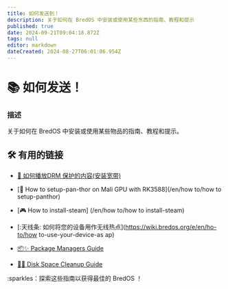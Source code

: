 ```yaml
---
title: 如何发送到！
description: 关于如何在 BredOS 中安装或使用某些东西的指南、教程和提示
published: true
date: 2024-09-21T09:04:18.872Z
tags: null
editor: markdown
dateCreated: 2024-08-27T06:01:06.954Z
---
```


# 📚 如何发送！

### **描述**

关于如何在 BredOS 中安装或使用某些物品的指南、教程和提示。

## 🛠️ 有用的链接

- [🎥 如何播放DRM 保护的内容(安装宽带)](/en/how-to/widevine-watch-drm-content)

- [🐾 How to setup-pan-thor on Mali GPU with RK3588](/en/how to/how to setup-panthor)

- [🎮 How to install-steam] (/en/how to/how to install-steam)

- [:天线条: 如何将您的设备用作无线热点](https://wiki.bredos.org/e/en/ho-to/how to-use-your-device-as ap)

- [📦✨ Package Managers Guide](https://wiki.bredos.org/en/how-to/package-management)

- [🧹💾 Disk Space Cleanup Guide](https://wiki.bredos.org/e/en/how-to/free-space-up)

:sparkles：探索这些指南以获得最佳的 BredOS ！

